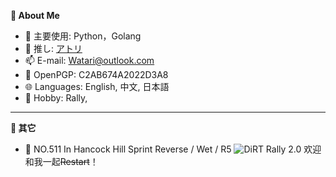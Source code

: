 __🌟 About Me__
+ 🔭 主要使用: Python，Golang
+ 🌱 推し: [アトリ](https://zh.moegirl.org.cn/%E4%BA%9A%E6%89%98%E8%8E%89)
+ 📫 E-mail: Watari@outlook.com
+ 🔏 OpenPGP: C2AB674A2022D3A8
+ 🌐 Languages: English, 中文, 日本語
+ 🎉 Hobby: Rally, 

***

__🎄 其它__
+ 🚙 NO.511 In Hancock Hill Sprint Reverse / Wet / R5
![DiRT Rally 2.0](https://steamuserimages-a.akamaihd.net/ugc/2027226432488248455/429E9DD91CBB3EDDBC948E2F0515231218BC575A/?imw=5000&imh=5000&ima=fit&impolicy=Letterbox&imcolor=%23000000&letterbox=false)
欢迎和我一起~~Restart~~！
